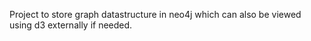 Project to store graph datastructure in neo4j which can also be viewed using d3 externally if needed.
